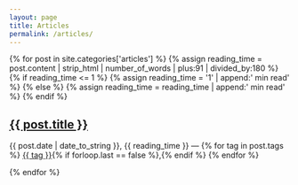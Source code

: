```yaml
---
layout: page
title: Articles
permalink: /articles/
---
```


<section class="post-list">
{% for post in site.categories['articles'] %}
    {% assign reading_time = post.content | strip_html | number_of_words | plus:91 | divided_by:180 %}
    {% if reading_time <= 1 %}
        {% assign reading_time = '1' | append:' min read' %}
    {% else %}
        {% assign reading_time = reading_time | append:' min read' %}
    {% endif %}
<h2><a href="{{ post.url }}">{{ post.title }}</a></h2>
    <p class="post-meta"><time class="archive_list_post_date" datetime='{{post.date | date: "%Y-%m-%d"}}'>{{ post.date | date_to_string }}</time>, {{ reading_time }} — {% for tag in post.tags %} <a class="tag_list_link" href="/tag/{{ tag | downcase }}/">{{ tag }}</a>{% if forloop.last == false %},{% endif %} {% endfor %}</p>
{% endfor %}
</section>